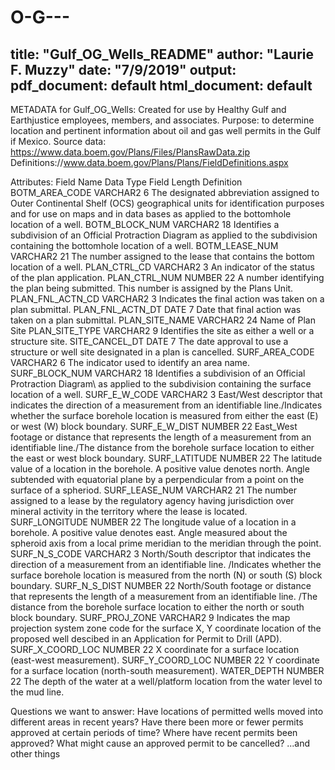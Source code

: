 # O-G---
title: "Gulf_OG_Wells_README"
author: "Laurie F. Muzzy"
date: "7/9/2019"
output:
  pdf_document: default
  html_document: default
---
METADATA for Gulf_OG_Wells:
Created for use by Healthy Gulf and Earthjustice employees, members, and associates. 
Purpose: to determine location and pertinent information about oil and gas well permits in the Gulf if Mexico.
Source data: https://www.data.boem.gov/Plans/Files/PlansRawData.zip
Definitions://www.data.boem.gov/Plans/Plans/FieldDefinitions.aspx


Attributes: 
Field Name	 Data Type	 Field Length	 Definition	 
BOTM_AREA_CODE	VARCHAR2	6	The designated abbreviation assigned to Outer Continental Shelf (OCS) geographical units for identification purposes and for use on maps and in data bases as applied to the bottomhole location of a well.
BOTM_BLOCK_NUM	VARCHAR2	18	Identifies a subdivision of an Official Protraction Diagram as applied to the subdivision containing the bottomhole location of a well.
BOTM_LEASE_NUM	VARCHAR2	21	The number assigned to the lease that contains the bottom location of a well.
PLAN_CTRL_CD	VARCHAR2	3	An indicator of the status of the plan application.
PLAN_CTRL_NUM	NUMBER	22	A number identifying the plan being submitted. This number is assigned by the Plans Unit.
PLAN_FNL_ACTN_CD	VARCHAR2	3	Indicates the final action was taken on a plan submittal.
PLAN_FNL_ACTN_DT	DATE	7	Date that final action was taken on a plan submittal.
PLAN_SITE_NAME	VARCHAR2	24	Name of Plan Site
PLAN_SITE_TYPE	VARCHAR2	9	Identifies the site as either a well or a structure site.
SITE_CANCEL_DT	DATE	7	The date approval to use a structure or well site designated in a plan is cancelled.
SURF_AREA_CODE	VARCHAR2	6	The indicator used to identify an area name.
SURF_BLOCK_NUM	VARCHAR2	18	Identifies a subdivision of an Official Protraction Diagram\ as applied to the subdivision containing the surface location of a well.
SURF_E_W_CODE	VARCHAR2	3	East/West descriptor that indicates the direction of a measurement from an identifiable line./Indicates whether the surface borehole location is measured from either the east (E) or west (W) block boundary.
SURF_E_W_DIST	NUMBER	22	East_West footage or distance that represents the length of a measurement from an identifiable line./The distance from the borehole surface location to either the east or west block boundary.
SURF_LATITUDE	NUMBER	22	The latitude value of a location in the borehole. A positive value denotes north. Angle subtended with equatorial plane by a perpendicular from a point on the surface of a spheriod.
SURF_LEASE_NUM	VARCHAR2	21	The number assigned to a lease by the regulatory agency having jurisdiction over mineral activity in the territory where the lease is located.
SURF_LONGITUDE	NUMBER	22	The longitude value of a location in a borehole. A positive value denotes east. Angle measured about the spheroid axis from a local prime meridian to the meridian through the point.
SURF_N_S_CODE	VARCHAR2	3	North/South descriptor that indicates the direction of a measurement from an identifiable line. /Indicates whether the surface borehole location is measured from the north (N) or south (S) block boundary.
SURF_N_S_DIST	NUMBER	22	North/South footage or distance that represents the length of a measurement from an identifiable line. /The distance from the borehole surface location to either the north or south block boundary.
SURF_PROJ_ZONE	VARCHAR2	9	Indicates the map projection system zone code for the surface X, Y coordinate location of the proposed well descibed in an Application for Permit to Drill (APD).
SURF_X_COORD_LOC	NUMBER	22	X coordinate for a surface location (east-west measurement).
SURF_Y_COORD_LOC	NUMBER	22	Y coordinate for a surface location (north-south measurement).
WATER_DEPTH	NUMBER	22	The depth of the water at a well/platform location from the water level to the mud line.

Questions we want to answer: 
Have locations of permitted wells moved into different areas in recent years?
Have there been more or fewer permits approved at certain periods of time? 
Where have recent permits been approved?
What might cause an approved permit to be cancelled?
...and other things
